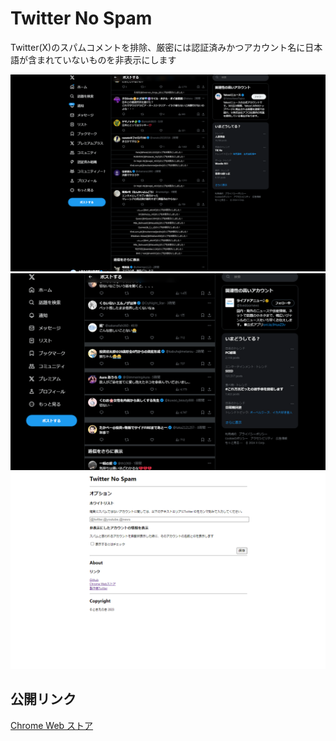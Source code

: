 # Twitter No Spam

Twitter(X)のスパムコメントを排除、厳密には認証済みかつアカウント名に日本語が含まれていないものを非表示にします

![動作画面のスクリーンショット](/screenshot.png)
![動作画面のスクリーンショット2](/screenshot2.png)
![オプション画面のスクリーンショット](/screenshot3.png)

## 公開リンク

[Chrome Web ストア](https://chromewebstore.google.com/detail/twitter-no-spam/pohkfjndbakfgfaffloiecnfkaaggdbh?hl=ja)
